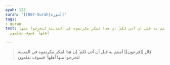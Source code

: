 ```yaml
---
ayah: 123
surah: '[[007-Surah|سورة]]'
tags:
- quran
text: قال فرعون آمنتم به قبل أن آذن لكم ۖ إن هذا لمكر مكرتموه في المدينة لتخرجوا منها
  أهلها ۖ فسوف تعلمون

---
```

> قال [[فرعون]] آمنتم به قبل أن آذن لكم ۖ إن هذا لمكر مكرتموه في المدينة لتخرجوا منها أهلها ۖ فسوف تعلمون
